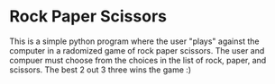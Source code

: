 # Rock Paper Scissors
This is a simple python program where the user "plays" against the computer in a radomized game of rock paper scissors.
The user and compuer must choose from the choices in the list of rock, paper, and scissors. The best 2 out 3 three wins the game :)
